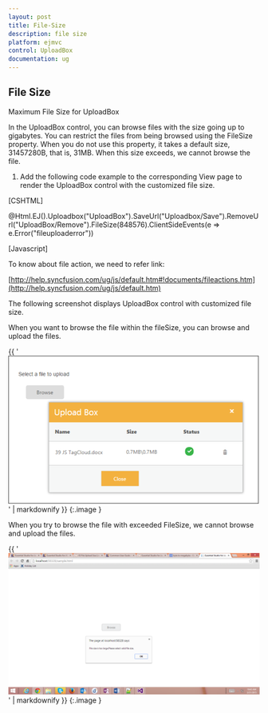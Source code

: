 ```yaml
---
layout: post
title: File-Size
description: file size 
platform: ejmvc
control: UploadBox
documentation: ug
---
```


## File Size 

Maximum File Size for UploadBox

In the UploadBox control, you can browse files with the size going up to gigabytes. You can restrict the files from being browsed using the FileSize property. When you do not use this property, it takes a default size, 31457280B, that is, 31MB. When this size exceeds, we cannot browse the file. 

1. Add the following code example to the corresponding View page to render the UploadBox control with the customized file size.



[CSHTML]

<div class="control">                 @Html.EJ().Uploadbox("UploadBox").SaveUrl("Uploadbox/Save").RemoveUrl("UploadBox/Remove").FileSize(848576).ClientSideEvents(e => e.Error("fileuploaderror"))

</div>



[Javascript]

<script type="text/javascript">

           function fileuploaderror(e) {

            alert(e.error);

        }

</script>



To know about file action, we need to refer link:

[http://help.syncfusion.com/ug/js/default.htm#!documents/fileactions.htm](http://help.syncfusion.com/ug/js/default.htm)

The following screenshot displays UploadBox control with customized file size.

When you want to browse the file within the fileSize, you can browse and upload the files.



{{ '![](File-Size_images/File-Size_img1.png)' | markdownify }}
{:.image }




When you try to browse the file with exceeded FileSize, we cannot browse and upload the files.



{{ '![](File-Size_images/File-Size_img2.png)' | markdownify }}
{:.image }




